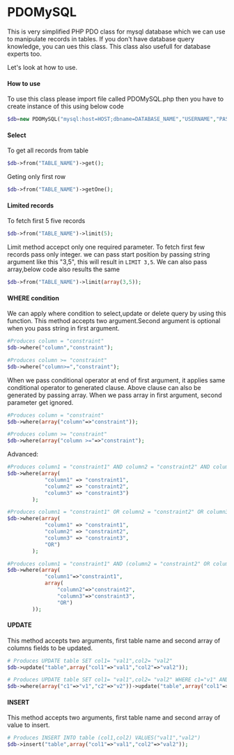 PDOMySQL
===================

This is very simplified PHP PDO class for mysql database which we can use to manipulate records in tables. If you don't have database query knowledge, you can ues this class. This class also usefull for database experts too.

Let's look at how to use.

#### How to use
 To use this class please import file called PDOMySQL.php then you have to create instance of this using below code

 ```php
 $db=new PDOMySQL("mysql:host=HOST;dbname=DATABASE_NAME","USERNAME","PASSWORD");
 ```
 
#### Select
To get all records from table
```php
$db->from("TABLE_NAME")->get();
```
Geting only first row
```php
$db->from("TABLE_NAME")->getOne();
```

#### Limited records
To fetch first 5 five records
```php
$db->from("TABLE_NAME")->limit(5);
```
Limit method accepct only one required parameter. To fetch first few records pass only integer. we can pass start position by passing string argument like this "3,5", this will result in `LIMIT 3,5`. We can also pass array,below code also results the same
```php
$db->from("TABLE_NAME")->limit(array(3,5));
```

#### WHERE condition
We can apply where condition to select,update or delete query by using this function. This method accepts two argument.Second argument is optional when you pass string in first argument.
```php
#Produces column = "constraint"
$db->where("column","constraint");

#Produces column >= "constraint"
$db->where("column>=","constraint");
```

When we pass conditional operator at end of first argument, it applies same conditional operator to generated clause.
Above clause can also be generated by passing array. When we pass array in first argument, second parameter get ignored.

```php
#Produces column = "constraint"
$db->where(array("column"=>"constraint"));

#Produces column >= "constraint"
$db->where(array("column >="=>"constraint");
```

Advanced:
```php
#Produces column1 = "constraint1" AND column2 = "constraint2" AND column3 = "constraint3"
$db->where(array(
            "column1" => "constraint1", 
            "column2" => "constraint2", 
            "column3" => "constraint3")
        );

#Produces column1 = "constraint1" OR column2 = "constraint2" OR column3 = "constraint3"
$db->where(array(
            "column1" => "constraint1", 
            "column2" => "constraint2", 
            "column3" => "constraint3", 
            "OR")
        );

#Produces column1 = "constraint1" AND (column2 = "constraint2" OR column3 = "constraint3")
$db->where(array(
            "column1"=>"constraint1",
            array(
                "column2"=>"constraint2",
                "column3"=>"constraint3",
                "OR")
        ));
```

#### UPDATE
This method accepts two arguments, first table name and second array of columns fields to be updated.

```php
# Produces UPDATE table SET col1= "val1",col2= "val2"
$db->update("table",array("col1"=>"val1","col2"=>"val2"));

# Produces UPDATE table SET col1= "val1",col2= "val2" WHERE c1="v1" AND c2="v2"
$db->where(array("c1"=>"v1","c2"=>"v2"))->update("table",array("col1"=>"val1","col2"=>"val2"));
```

#### INSERT
This method accepts two arguments, first table name and second array of value to insert.

```php
# Produces INSERT INTO table (col1,col2) VALUES("val1","val2")
$db->insert("table",array("col1"=>"val1","col2"=>"val2"));
```
